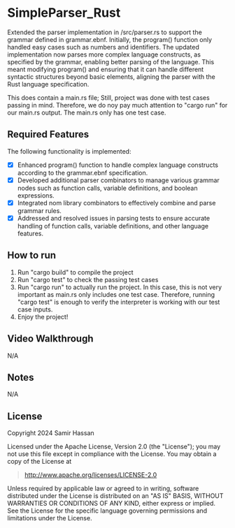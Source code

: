 # SimpleParser_Rust

Extended the parser implementation in /src/parser.rs to support the grammar defined in grammar.ebnf. Initially, the program() function only handled easy cases such as numbers and identifiers. The updated implementation now parses more complex language constructs, as specified by the grammar, enabling better parsing of the language. This meant modifying program() and ensuring that it can handle different syntactic structures beyond basic elements, aligning the parser with the Rust language specification.

This does contain a main.rs file; Still, project was done with test cases passing in mind. Therefore, we do noy pay much attention to "cargo run" for our main.rs output. The main.rs only has one test case.


## Required Features

The following functionality is implemented:

- [X] Enhanced program() function to handle complex language constructs according to the grammar.ebnf specification.
- [X] Developed additional parser combinators to manage various grammar nodes such as function calls, variable definitions, and boolean expressions.
- [X] Integrated nom library combinators to effectively combine and parse grammar rules.
- [X] Addressed and resolved issues in parsing tests to ensure accurate handling of function calls, variable definitions, and other language features.

## How to run

1. Run "cargo build" to compile the project
2. Run "cargo test" to check the passing test cases
3. Run "cargo run" to actually run the project. In this case, this is not very important as main.rs only includes one test case. Therefore, running "cargo test" is enough to verify the interpreter is working with our test case inputs.
4. Enjoy the project!

## Video Walkthrough

N/A

## Notes

N/A

## License

Copyright 2024 Samir Hassan

Licensed under the Apache License, Version 2.0 (the "License"); you may not use this file except in compliance with the License. You may obtain a copy of the License at

> http://www.apache.org/licenses/LICENSE-2.0

Unless required by applicable law or agreed to in writing, software distributed under the License is distributed on an "AS IS" BASIS, WITHOUT WARRANTIES OR CONDITIONS OF ANY KIND, either express or implied. See the License for the specific language governing permissions and limitations under the License.

